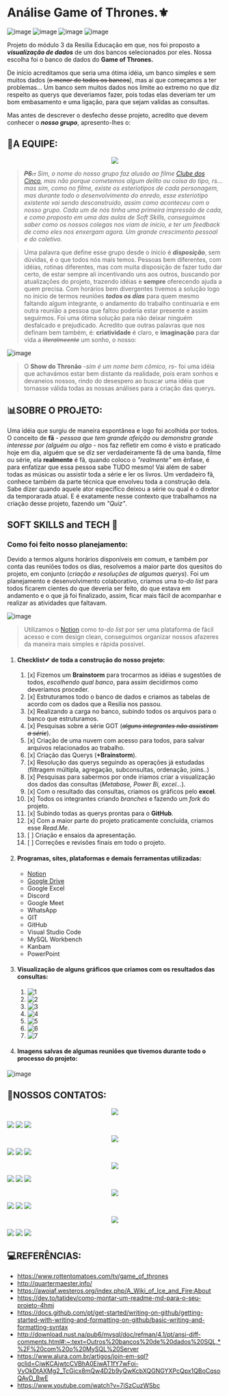 # Análise Game of Thrones.⚜
![image](https://img.shields.io/github/issues/mirnatetzner/Analise-Game-of-Thrones?color=%23B5A595&logo=GOT&logoColor=%23B5A595&style=plastic) ![image](https://img.shields.io/github/forks/mirnatetzner/Analise-Game-of-Thrones?color=%23B5A595&logoColor=%23B5A595&style=plastic) ![image](https://img.shields.io/github/stars/mirnatetzner/Analise-Game-of-Thrones?color=%23B5A595&style=plastic) ![image](https://img.shields.io/github/license/mirnatetzner/Analise-Game-of-Thrones?color=%23B5A595&logoColor=%23B5A595&style=plastic)

Projeto do módulo 3 da Resilia Educação em que, nos foi proposto a **_visualização de dados_** de um dos bancos selecionados por eles. Nossa escolha foi o banco de dados do **Game of Thrones.**

De início acreditamos que seria uma ótima idéia, um banco simples e sem muitos dados (~~o menor de todos os bancos~~), mas ai que começamos a ter problemas... Um banco sem muitos dados nos limite ao extremo no que diz respeito as querys que deveriamos fazer, pois todas elas deveriam ter um bom embasamento e uma ligação, para que sejam validas as consultas. 

Mas antes de descrever o desfecho desse projeto, acredito que devem conhecer o **_nosso grupo_**, apresento-lhes o:
## 👥A EQUIPE:

<center><img src="https://user-images.githubusercontent.com/100171322/176485383-113df350-cc6c-45c8-b242-81c1f5676e91.png"></center>

> **_~~PS.:~~_** _Sim, o nome do nosso grupo faz alusão ao filme [Clube dos Cinco](https://www.papodecinema.com.br/filmes/clube-dos-cinco/), mas não porque cometemos algum delito ou coisa do tipo, rs... mas sim, como no filme, existe os esteriotipos de cada personagem, mas durante todo o desenvolvimento do enredo, esse esteriotipo existente vai sendo desconstruido, assim como aconteceu com o nosso grupo. Cada um de nós tinha uma primeira impressão de cada, e como proposto em uma das aulas de Soft Skills, conseguimos saber como os nossos colegas nos viam de inicio, e ter um feedback de como eles nos enxergam agora. Um grande crescimento pessoal e do coletivo._

> Uma palavra que define esse grupo desde o ínicio é **_disposição_**, sem dúvidas, é o que todos nós mais temos. Pessoas bem diferentes, com idéias, rotinas diferentes, mas com muita disposição de fazer tudo dar certo, de estar sempre ali incentivando uns aos outros, buscando por atualizações do projeto, trazendo idéias e **sempre** oferecendo ajuda a quem precisa. Com horários bem divergentes tivemos a solução logo no ínicio de termos reuniões **_todos os dias_** para quem mesmo faltando algum integrante, o andamento do trabalho continuaria e em outra reunião a pessoa que faltou poderia estar presente e assim seguirmos. Foi uma ótima solução para não deixar ninguém desfalcado e prejudicado. Acredito que outras palavras que nos definam bem também, é: **criatividade** é claro, e **imaginação** para dar vida a ~~_literalmeente_~~ um sonho, o nosso: 

![image](https://user-images.githubusercontent.com/100171322/176488849-20fbde78-0dbd-41dc-9c2e-57c79cf1a17e.png)
> O **Show do Thronão** -_sim é um nome bem cômico, rs_- foi uma idéia que achavámos estar bem distante da realidade, pois eram sonhos e devaneios nossos, rindo do desespero ao buscar uma idéia que tornasse válida todas as nossas análises para a criação das querys.

## 📊SOBRE O PROJETO:

Uma idéia que surgiu de maneira espontânea e logo foi acolhida por todos. O conceito de **fã** - _pessoa que tem grande afeição ou demonstra grande interesse por (alguém ou algo_ - nos faz refletir em como é visto e praticado hoje em dia, alguém que se diz ser verdadeiramente fã de uma banda, filme ou série, ela **realmente** é fã, quando coloco o _"realmente"_ em ênfase, é para enfatizar que essa pessoa sabe TUDO mesmo! Vai além de saber todas as músicas ou assistir toda a série e ler os livros. Um verdadeiro fã, conhece também da parte técnica que envolveu toda a construção dela. Sabe dizer quando aquele ator especifico deixou a série ou qual é o diretor da temporarada atual. E é exatamente nesse contexto que trabalhamos na criação desse projeto, fazendo um _"Quiz"_.

## SOFT SKILLS and TECH 📝

 <h3> Como foi feito nosso planejamento: </h3>

Devido a termos alguns horários disponíveis em comum, e também por conta das reuniões todos os dias, resolvemos a maior parte dos quesitos do projeto, em conjunto (_criação e resoluções de algumas querys_). Foi um planejamento e desenvolvimento colaborativo, criamos uma _to-do list_ para todos ficarem cientes do que deveria ser feito, do que estava em andamento e o que já foi finalizado, assim, ficar mais fácil de acompanhar e realizar as atividades que faltavam. 

![image](https://user-images.githubusercontent.com/100171322/176500512-209a102b-838e-4260-a33c-f1fde9095c9f.png)
> Utilizamos o [Notion](https://hypnotic-nannyberry-694.notion.site/7fc6c4dfd0c64240a393e5795339718c?v=937110490531437ebbfe80bad76e1b6f) como _to-do list_ por ser uma plataforma de fácil acesso e com design clean, conseguimos organizar nossos afazeres da maneira mais simples e rápida possivel.

   1. <h4>Checklist✔ de toda a construção do nosso projeto:</h4>

      1. [x] Fizemos um **Brainstorm** para trocarmos as idéias e sugestões de todos, _escolhendo qual banco_, para assim decidirmos como deveriamos proceder.
      2. [x] Estruturamos todo o banco de dados e criamos as tabelas de acordo com os dados que a Resilia nos passou.
      3. [x] Realizando a carga no banco, subindo todos os arquivos para o banco que estruturamos.
      4. [x] Pesquisas sobre a série GOT (~~_alguns integrantes não assistiram a série_~~).
      5. [x] Criação de uma nuvem com acesso para todos, para salvar arquivos relacionados ao trabalho.
      6. [x] Criação das Querys (**+Brainstorm**).
      7. [x] Resolução das querys seguindo as operações já estudadas (filtragem múltipla, agregação, subconsultas, ordenação, joins..)
      8. [x] Pesquisas para sabermos por onde iriamos criar a visualização dos dados das consultas (_Metabase, Power Bi, excel..._).
      9. [x] Com o resultado das consultas, criamos os gráficos pelo **excel**.
      10. [x] Todos os integrantes criando _branches_ e fazendo um _fork_ do projeto.
      11. [x] Subindo todas as querys prontas para o **GitHub**.
      12. [x] Com a maior parte do projeto praticamente concluída, criamos esse _Read.Me_.
      13. [ ] Criação e ensaios da apresentação.
      14. [ ] Correções e revisões finais em todo o projeto.

  2. <h4>Programas, sites, plataformas e demais ferramentas utilizadas:</h4>

      - [Notion](https://hypnotic-nannyberry-694.notion.site/7fc6c4dfd0c64240a393e5795339718c?v=937110490531437ebbfe80bad76e1b6f)
      - [Google Drive](https://drive.google.com/file/d/1g4-u_QH5O3w9s0mT7YNB5z9pp5FE00kb/view?usp=sharing)
      - Google Excel
      - Discord 
      - Google Meet
      - WhatsApp
      - GIT
      - GitHub
      - Visual Studio Code
      - MySQL Workbench
      - Kanbam
      - PowerPoint

  3. <h4>Visualização de alguns gráficos que criamos com os resultados das consultas:</h4>

     1. ![1](https://user-images.githubusercontent.com/102497100/176644698-20090ebc-7e42-49a3-93e2-e12604e331d6.png)
     2. ![2](https://user-images.githubusercontent.com/102497100/176644791-23266360-da06-4c22-95d6-c2327ab1780d.png)
     3. ![3](https://user-images.githubusercontent.com/102497100/176644842-a0cde882-8220-4b6c-ab69-d624890895e0.png)
     4. ![4](https://user-images.githubusercontent.com/102497100/176644879-745a95b9-f313-48e9-8be4-b7bc726046c7.png)
     5. ![5](https://user-images.githubusercontent.com/102497100/176644928-18345c23-4204-4cad-bc4f-695727b6995f.png)
     6. ![6](https://user-images.githubusercontent.com/102497100/176644961-a3ac7f14-379e-4a0e-af1a-dbf1bd4b8161.png)
     7. ![7](https://user-images.githubusercontent.com/100171322/176741424-47204c89-9ff1-49a1-ad58-486430226ab0.png)

    
   
  4. <h4>Imagens salvas de algumas reuniões que tivemos durante todo o processo do projeto:</h4>
  ![image](https://user-images.githubusercontent.com/100171322/176546239-e11c632c-96fa-4258-bc44-123864929ae4.png)
  
## 📲NOSSOS CONTATOS:

<center><img src="https://user-images.githubusercontent.com/100171322/176548438-62b65922-4e70-44b3-ad75-075612d1d1f3.png"></center>

[<img src="https://img.shields.io/badge/linkedin-%230077B5.svg?&style=for-the-badge&logo=linkedin&logoColor=white"/>](https://www.linkedin.com/in/carolina-souza-ti/) 
[<img src="https://img.shields.io/badge/Gmail-D14836?style=for-the-badge&logo=gmail&logoColor=white"/>]()
[<img src="https://img.shields.io/badge/GitHub-100000?style=for-the-badge&logo=github&logoColor=white"/>](https://github.com/carolinadesouzasilva)


<center><img src="https://user-images.githubusercontent.com/100171322/176563337-ab019c61-597f-4936-8300-b51c4f5bb88f.png"></center>

[<img src="https://img.shields.io/badge/linkedin-%230077B5.svg?&style=for-the-badge&logo=linkedin&logoColor=white"/>](https://www.linkedin.com/in/larrissagdelira/) 
[<img src="https://img.shields.io/badge/Gmail-D14836?style=for-the-badge&logo=gmail&logoColor=white"/>]()
[<img src="https://img.shields.io/badge/GitHub-100000?style=for-the-badge&logo=github&logoColor=white"/>](https://github.com/larrissalira)


<center><img src="https://user-images.githubusercontent.com/100171322/176563383-2ee6d39f-c8b5-4d88-b5c9-2f53cc88c1f6.png"></center>

[<img src="https://img.shields.io/badge/linkedin-%230077B5.svg?&style=for-the-badge&logo=linkedin&logoColor=white"/>](https://www.linkedin.com/in/carolina-souza-ti/) 
[<img src="https://img.shields.io/badge/Gmail-D14836?style=for-the-badge&logo=gmail&logoColor=white"/>]()
[<img src="https://img.shields.io/badge/GitHub-100000?style=for-the-badge&logo=github&logoColor=white"/>](https://github.com/carolinadesouzasilva)


<center><img src="https://user-images.githubusercontent.com/100171322/176563435-90f45e3f-d9ff-4085-9f1b-940e18f3c22c.png"></center>

[<img src="https://img.shields.io/badge/linkedin-%230077B5.svg?&style=for-the-badge&logo=linkedin&logoColor=white"/>](https://www.linkedin.com/in/mirnatetzner/) 
[<img src="https://img.shields.io/badge/Gmail-D14836?style=for-the-badge&logo=gmail&logoColor=white"/>]()
[<img src="https://img.shields.io/badge/GitHub-100000?style=for-the-badge&logo=github&logoColor=white"/>](https://github.com/mirnatetzner)


<center><img src="https://user-images.githubusercontent.com/100171322/176547873-a4ce9fd8-47a3-4932-b70c-40850c7675c7.png"></center>

[<img src="https://img.shields.io/badge/linkedin-%230077B5.svg?&style=for-the-badge&logo=linkedin&logoColor=white"/>](https://www.linkedin.com/in/karinamottamaciel/) 
[<img src="https://img.shields.io/badge/Gmail-D14836?style=for-the-badge&logo=gmail&logoColor=white"/>]()
[<img src="https://img.shields.io/badge/GitHub-100000?style=for-the-badge&logo=github&logoColor=white"/>](https://github.com/carolinadesouzasilva)


## 💻REFERÊNCIAS:
  
  - https://www.rottentomatoes.com/tv/game_of_thrones 
  - http://quartermaester.info/ 
  - https://awoiaf.westeros.org/index.php/A_Wiki_of_Ice_and_Fire:About 
  - https://dev.to/tatidev/como-montar-um-readme-md-para-o-seu-projeto-4hmj
  - https://docs.github.com/pt/get-started/writing-on-github/getting-started-with-writing-and-formatting-on-github/basic-writing-and-formatting-syntax
  - http://download.nust.na/pub6/mysql/doc/refman/4.1/pt/ansi-diff-comments.html#:~:text=Outros%20bancos%20de%20dados%20SQL,*%2F%20com%20o%20MySQL%20Server
  - https://www.alura.com.br/artigos/join-em-sql?gclid=CjwKCAjwtcCVBhA0EiwAT1fY7wFoi-VyOkDtAXMg2_TcGicx8mQw4D2b9yQwKcbXQGNGYXPcQpx1QBoCqsoQAvD_BwE
  - https://www.youtube.com/watch?v=7iSzCuzWSbc
  


  
  



  






